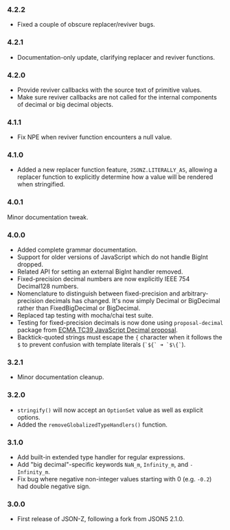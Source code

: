 ### 4.2.2

* Fixed a couple of obscure replacer/reviver bugs.

### 4.2.1

* Documentation-only update, clarifying replacer and reviver functions.

### 4.2.0

* Provide reviver callbacks with the source text of primitive values.
* Make sure reviver callbacks are not called for the internal components of decimal or big decimal objects.

### 4.1.1

* Fix NPE when reviver function encounters a null value.

### 4.1.0

* Added a new replacer function feature, `JSONZ.LITERALLY_AS`, allowing a replacer function to explicitly determine how a value will be rendered when stringified.

### 4.0.1

Minor documentation tweak.

### 4.0.0

* Added complete grammar documentation.
* Support for older versions of JavaScript which do not handle BigInt dropped.
* Related API for setting an external BigInt handler removed.
* Fixed-precision decimal numbers are now explicitly IEEE 754 Decimal128 numbers.
* Nomenclature to distinguish between fixed-precision and arbitrary-precision decimals has changed. It's now simply Decimal or BigDecimal rather than FixedBigDecimal or BigDecimal.
* Replaced tap testing with mocha/chai test suite.
* Testing for fixed-precision decimals is now done using `proposal-decimal` package from [ECMA TC39 JavaScript Decimal proposal](https://github.com/tc39/proposal-decimal).
* Backtick-quoted strings must escape the `{` character when it follows the `$` to prevent confusion with template literals (`` `${` ➜ `$\{` ``).

### 3.2.1

* Minor documentation cleanup.

### 3.2.0

* `stringify()` will now accept an `OptionSet` value as well as explicit options.
* Added the `removeGlobalizedTypeHandlers()` function.

### 3.1.0

* Add built-in extended type handler for regular expressions.
* Add "big decimal"-specific keywords `NaN_m`, `Infinity_m`, and `-Infinity_m`.
* Fix bug where negative non-integer values starting with 0 (e.g. `-0.2`) had double negative sign.

### 3.0.0

* First release of JSON-Z, following a fork from JSON5 2.1.0. 
